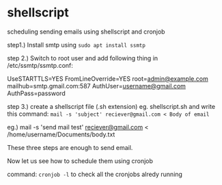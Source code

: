 # shellscript
scheduling sending emails using shellscript and cronjob 

step1.) Install smtp using `sudo apt install ssmtp`


step 2.) Switch to root user and add following thing in /etc/ssmtp/ssmtp.conf:

UseSTARTTLS=YES
FromLineOverride=YES
root=admin@example.com
mailhub=smtp.gmail.com:587
AuthUser=username@gmail.com
AuthPass=password

step 3.) create a shellscript file (.sh extension) eg. shellscript.sh and write this command:
 `mail -s 'subject' reciever@gmail.com < Body of email`

eg.) mail -s 'send mail test' reciever@gmail.com < /home/username/Documents/body.txt

These three steps are enough to send email.

Now let us see how to schedule them using cronjob

command: `cronjob -l` to check all the cronjobs alredy running




 
